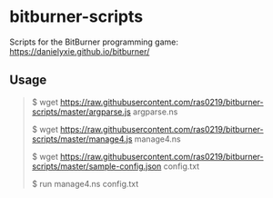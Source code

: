 # bitburner-scripts

Scripts for the BitBurner programming game: https://danielyxie.github.io/bitburner/

## Usage

> $ wget https://raw.githubusercontent.com/ras0219/bitburner-scripts/master/argparse.js argparse.ns
>
> $ wget https://raw.githubusercontent.com/ras0219/bitburner-scripts/master/manage4.js manage4.ns
>
> $ wget https://raw.githubusercontent.com/ras0219/bitburner-scripts/master/sample-config.json config.txt
>
> $ run manage4.ns config.txt
